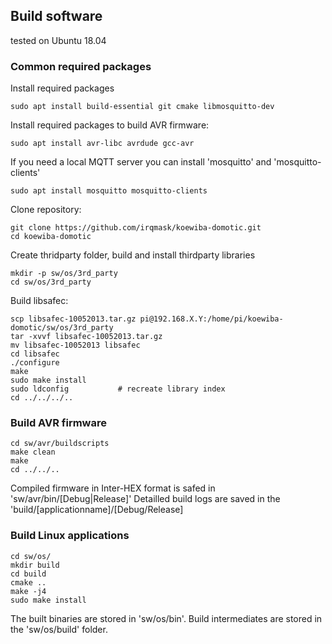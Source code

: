 ## Build software

tested on Ubuntu 18.04

### Common required packages

Install required packages

    sudo apt install build-essential git cmake libmosquitto-dev 
    
Install required packages to build AVR firmware:

    sudo apt install avr-libc avrdude gcc-avr
    
If you need a local MQTT server you can install 'mosquitto' and 'mosquitto-clients'

    sudo apt install mosquitto mosquitto-clients

Clone repository:

    git clone https://github.com/irqmask/koewiba-domotic.git
    cd koewiba-domotic
    
Create thridparty folder, build and install thirdparty libraries

    mkdir -p sw/os/3rd_party
    cd sw/os/3rd_party

Build libsafec:

    
    scp libsafec-10052013.tar.gz pi@192.168.X.Y:/home/pi/koewiba-domotic/sw/os/3rd_party
    tar -xvvf libsafec-10052013.tar.gz
    mv libsafec-10052013 libsafec  
    cd libsafec
    ./configure
    make
    sudo make install
    sudo ldconfig           # recreate library index
    cd ../../../..

### Build AVR firmware

    cd sw/avr/buildscripts
    make clean
    make
    cd ../../..
Compiled firmware in Inter-HEX format is safed in 'sw/avr/bin/[Debug|Release]'
Detailled build logs are saved in the 'build/[applicationname]/[Debug/Release]
    
### Build Linux applications

    cd sw/os/
    mkdir build
    cd build
    cmake ..
    make -j4
    sudo make install
The built binaries are stored in 'sw/os/bin'. Build intermediates are stored in the 'sw/os/build' folder.
